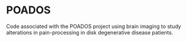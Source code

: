 # POADOS
Code associated with the POADOS project using brain imaging to study alterations in pain-processing in disk degenerative disease patients. 
